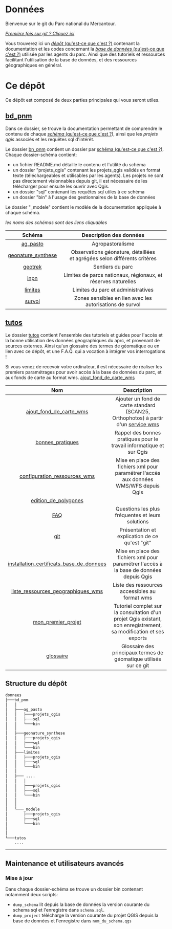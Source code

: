 # Données

Bienvenue sur le git du Parc national du Mercantour. 

_[Première fois sur git ? Cliquez ici](./tutos/git.md)_

Vous trouverez ici un [_dépôt_ (qu'est-ce que c'est ?)](./tutos/README.md##dépôt-repository  "Un projet Qgis contient un ensemble de couches, les informations permettant de les représenter, ainsi que l'ensemble des paramètres conditionnant la réalisation de géotraitements.") 
contenant la documentation et les codes concernant la [_base de données_ (qu'est-ce que c'est ?)](./tutos/README.md##base-de-données "Au sens large, une base de donnée permet de stocker et de manipuler des données par des moyens informatiques") 
utilisée par les agents du parc. Ainsi que des tutoriels et ressources facilitant l'utilisation de la base de données, et des ressources géographiques en général.


# Ce dépôt


Ce dépôt est composé de deux parties principales qui vous seront utiles.

 ## [bd_pnm](./bd_pnm)
  
Dans ce dossier, se trouve la documentation permettant de comprendre le contenu de chaque [_schéma_ (qu'est-ce que c'est ?](./tutos/README.md#schéma "Un schéma est un sous-ensemble organisé d'une base de données")), 
ainsi que les _projets qgis_ associés et les requêtes sql d'intérêt.

Le dossier [bn_pnm](./bd_pnm) contient un dossier par [schéma (qu'est-ce que c'est ?)](./tutos/README.md#schema). Chaque dossier-schéma contient:
 - un fichier README.md détaille le contenu et l'utilité du schéma
 - un dossier "projets_qgis" contenant les projets_qgis validés en format texte (téléchargeables et utilisables par les agents). Les projets ne sont pas directement visionnables depuis git, il est nécessaire de les télécharger pour ensuite les ouvrir avec Qgis. 
 - un dossier "sql" contenant les requêtes sql utiles à ce schéma
 - un dossier "bin" à l'usage des gestionnaires de la base de données

 Le dossier "_modele" contient le modèle de la documentation appliquée à chaque schéma. 
 

_les noms des schémas sont des liens cliquables_

 |Schéma|Description des données|
 |:--:|:--:|
 |[ag_pasto](./bd_pnm/ag_pasto)|Agropastoralisme <!-- à compléter -->|
 |[geonature_synthese](./bd_pnm/geonature_synthese)|Observations géonature, détaillées <br > et agrégées selon différents critères|
 |[geotrek](./bd_pnm/geotrek)| Sentiers du parc|
 |[inpn](./bd_pnm/inpn)| Limites de parcs nationaux, régionaux, et réserves naturelles|
 |[limites](./bd_pnm/limites)| Limites du parc et administratives|
 |[survol](./bd_pnm/survol)| Zones sensibles en lien avec les autorisations de survol|


 ## [tutos](./tutos)
 
 Le dossier [tutos](./tutos) contient l'ensemble des tutoriels et guides pour l'accès et la bonne utilisation des données géographiques du aprc, et provenant de sources externes. Ainsi qu'un glossaire des 
termes de géomatique ou en lien avec ce dépôt, et une F.A.Q. qui a vocation à intégrer vos interrogations !

Si vous venez de recevoir votre ordinateur, il est nécessaire de réaliser les premiers paramétrages pour avoir accès à la base de données du parc, et aux fonds 
de carte au format wms. 
[ajout_fond_de_carte_wms](./tutos/ajout_fond_de_carte_wms.md)


 |Nom|Description|
 |:--:|:--:|
 |[ajout_fond_de_carte_wms](./tutos/ajout_fond_de_carte_wms.md)| Ajouter un fond de carte standard (SCAN25, Orthophotos) à partir d'un [service wms]()|
 |[bonnes_pratiques](./tutos/bonnes_pratiques.md)|Rappel des bonnes pratiques pour le travail informatique et sur Qgis|
 |[configuration_ressources_wms](./tutos/configuration_ressources_wms.md)|Mise en place des fichiers xml pour paramétrer l'accès aux données WMS/WFS depuis Qgis|
 |[edition_de_polygones](./tutos/edition_de_polygones.md)|
 |[FAQ](./tutos/FAQ.md)| Questions les plus fréquentes et leurs solutions |
 |[git](./tutos/git.md)|Présentation et explication de ce qu'est "git"|
 |[installation_certificats_base_de_donnees](./tutos/installation_certificats_base_de_donnees.md)|Mise en place des fichiers xml pour paramétrer l'accès à la base de données depuis Qgis|
 |[liste_ressources_geographiques_wms](./tutos/liste_ressources_geographiques_wms.md)|Liste des ressources accessibles au format wms |
 |[mon_premier_projet](./tutos/mon_premier_projet.md)|Tutoriel complet sur la consultation d'un projet Qgis existant, son enregistrement, sa modification et ses exports|
 |[glossaire](./tutos/README.md)|Glossaire des principaux termes de géomatique utilisés sur ce git|



 
 ## Structure du dépôt

```bash
donnees
├───bd_pnm
│   │
│   ├───ag_pasto
│   │   ├───projets_qgis
│   │   ├───sql
│   │   └───bin
│   │
│   ├───geonature_synthese
│   │   ├───projets_qgis
│   │   ├───sql
│   │   └───bin
│   ├───limites
│   │   ├───projets_qgis
│   │   ├───sql
│   │   └───bin
│   │
│   ├─── ....
│   │   │
│   │   ├───projets_qgis
│   │   ├───sql
│   │   └───bin
│   │
│   │
│   └───_modele
│       ├───projets_qgis
│       ├───sql
│       └───bin
│ 
│ 
└───tutos
    ....
```


____
## Maintenance et utilisateurs avancés

### Mise à jour
Dans chaque dossier-schéma se trouve un dossier bin contenant notamment deux scripts:
 - `dump_schema` lit depuis la base de données la version courante du schema sql et l'enregistre dans `schema.sql`.  
 - `dump_project` télécharge la version courante du projet QGIS depuis la base de données et l'enregistre dans `nom_du_schema.qgs`
